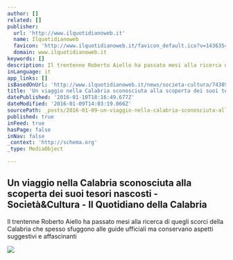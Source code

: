 ```yaml
---
author: []
related: []
publisher:
  url: 'http://www.ilquotidianoweb.it'
  name: Ilquotidianoweb
  favicon: 'http://www.ilquotidianoweb.it/favicon_default.ico?v=1436354089000'
  domain: www.ilquotidianoweb.it
keywords: []
description: Il trentenne Roberto Aiello ha passato mesi alla ricerca di quegli scorci della Calabria che spesso sfuggono alle guide ufficiali ma conservano aspetti suggestivi e affascinanti
inLanguage: it
app_links: []
isBasedOnUrl: 'http://www.ilquotidianoweb.it/news/societa-cultura/743895/Un-viaggio-nella-Calabria-sconosciuta-.html'
title: 'Un viaggio nella Calabria sconosciuta alla scoperta dei suoi tesori nascosti - Società&Cultura - Il Quotidiano della Calabria'
datePublished: '2016-01-10T18:16:49.677Z'
dateModified: '2016-01-09T14:03:19.066Z'
sourcePath: _posts/2016-01-09-un-viaggio-nella-calabria-sconosciuta-alla-scoperta-dei-suoi.md
published: true
inFeed: true
hasPage: false
inNav: false
_context: 'http://schema.org'
_type: MediaObject

---
```

<article style=""><h1>Un viaggio nella Calabria sconosciuta alla scoperta dei suoi tesori nascosti - Società&amp;Cultura - Il Quotidiano della Calabria</h1><p>Il trentenne Roberto Aiello ha passato mesi alla ricerca di quegli scorci della Calabria che spesso sfuggono alle guide ufficiali ma conservano aspetti suggestivi e affascinanti</p><img src="http://www.ilquotidianoweb.it/resizer/600/315/true/1451898124099.jpg--un_viaggio_nella_calabria_sconosciutaalla_scoperta_dei_suoi_tesori_nascosti.jpg?1451898127000" /></article>